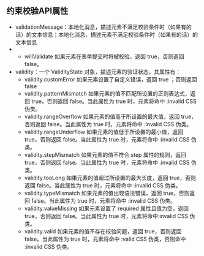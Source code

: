 
## 约束校验API属性
* validationMessage：本地化消息，描述元素不满足校验条件时（如果有的话）的文本信息；本地化消息，描述元素不满足校验条件时（如果有的话）的文本信息
* * willValidate 如果元素在表单提交时将被校验，返回 true，否则返回 false。
* validity：一个 ValidityState 对象，描述元素的验证状态，其属性有：
  * validity.customError 如果元素设置了自定义错误，返回 true ；否则返回false
  * validity.patternMismatch  如果元素的值不匹配所设置的正则表达式，返回 true，否则返回 false。当此属性为 true 时，元素将命中  :invalid CSS 伪类。
  * validity.rangeOverflow 如果元素的值高于所设置的最大值，返回 true，否则返回 false。当此属性为 true 时，元素将命中  :invalid CSS 伪类。
  * validity.rangeUnderflow 如果元素的值低于所设置的最小值，返回 true，否则返回 false。当此属性为 true 时，元素将命中  :invalid CSS 伪类。
  * validity.stepMismatch 如果元素的值不符合 step 属性的规则，返回 true，否则返回 false。当此属性为 true 时，元素将命中  :invalid CSS 伪类。
  * validity.tooLong 如果元素的值超过所设置的最大长度，返回 true，否则返回 false。当此属性为 true 时，元素将命中  :invalid CSS 伪类。
  * validity.typeMismatch 如果元素的值出现语法错误，返回 true，否则返回 false。当此属性为 true 时，元素将命中  :invalid CSS 伪类。
  * validity.valueMissing  如果元素设置了 required 属性且值为空，返回 true，否则返回 false。当此属性为 true 时，元素将命中:invalid CSS 伪类。
  * validity.valid 如果元素的值不存在校验问题，返回 true，否则返回 false。当此属性为 true 时，元素将命中  :valid CSS 伪类，否则命中 :invalid CSS 伪类。
